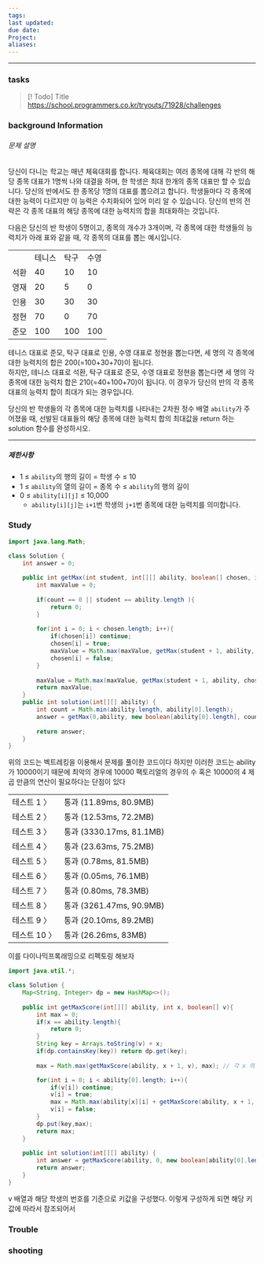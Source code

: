```yaml
---
tags: 
last updated: 
due date: 
Project: 
aliases:
---
```

--- 
### tasks

> [! Todo] Title
> https://school.programmers.co.kr/tryouts/71928/challenges

### background Information
###### 문제 설명

당신이 다니는 학교는 매년 체육대회를 합니다. 체육대회는 여러 종목에 대해 각 반의 해당 종목 대표가 1명씩 나와 대결을 하며, 한 학생은 최대 한개의 종목 대표만 할 수 있습니다. 당신의 반에서도 한 종목당 1명의 대표를 뽑으려고 합니다. 학생들마다 각 종목에 대한 능력이 다르지만 이 능력은 수치화되어 있어 미리 알 수 있습니다. 당신의 반의 전략은 각 종목 대표의 해당 종목에 대한 능력치의 합을 최대화하는 것입니다.

다음은 당신의 반 학생이 5명이고, 종목의 개수가 3개이며, 각 종목에 대한 학생들의 능력치가 아래 표와 같을 때, 각 종목의 대표를 뽑는 예시입니다.

|||||
|---|---|---|---|
||테니스|탁구|수영|
|석환|40|10|10|
|영재|20|5|0|
|인용|30|30|30|
|정현|70|0|70|
|준모|100|100|100|

테니스 대표로 준모, 탁구 대표로 인용, 수영 대표로 정현을 뽑는다면, 세 명의 각 종목에 대한 능력치의 합은 200(=100+30+70)이 됩니다.  
하지만, 테니스 대표로 석환, 탁구 대표로 준모, 수영 대표로 정현을 뽑는다면 세 명의 각 종목에 대한 능력치 합은 210(=40+100+70)이 됩니다. 이 경우가 당신의 반의 각 종목 대표의 능력치 합이 최대가 되는 경우입니다.

당신의 반 학생들의 각 종목에 대한 능력치를 나타내는 2차원 정수 배열 `ability`가 주어졌을 때, 선발된 대표들의 해당 종목에 대한 능력치 합의 최대값을 return 하는 solution 함수를 완성하시오.

---

##### 제한사항

- 1 ≤ `ability`의 행의 길이 = 학생 수 ≤ 10
- 1 ≤ `ability`의 열의 길이 = 종목 수 ≤ `ability`의 행의 길이
- 0 ≤ `ability[i][j]` ≤ 10,000
    - `ability[i][j]`는 `i+1`번 학생의 `j+1`번 종목에 대한 능력치를 의미합니다.


### Study

```java
import java.lang.Math;

class Solution {
    int answer = 0;
    
    public int getMax(int student, int[][] ability, boolean[] chosen, int count){
        int maxValue = 0;
        
        if(count == 0 || student == ability.length ){
            return 0;
        }
        
        for(int i = 0; i < chosen.length; i++){
            if(chosen[i]) continue;
            chosen[i] = true;
            maxValue = Math.max(maxValue, getMax(student + 1, ability, chosen, count - 1) + ability[student][i]);
            chosen[i] = false;
        }
        
        maxValue = Math.max(maxValue, getMax(student + 1, ability, chosen, count));
        return maxValue;
    }
    public int solution(int[][] ability) {
        int count = Math.min(ability.length, ability[0].length);
        answer = getMax(0,ability, new boolean[ability[0].length], count);
        
        return answer;
    }
}
```

위의 코드는 벡트레킹을 이용해서 문제를 풀이한 코드이다 하지만 이러한 코드는 ability 가 10000이기 때문에 최악의 경우에 10000 팩토리얼의 경우의 수 혹은 10000의 4 제곱 만큼의 연산이 필요하다는 단점이 있다 

|   |   |
|---|---|
|테스트 1 〉|통과 (11.89ms, 80.9MB)|
|테스트 2 〉|통과 (12.53ms, 72.2MB)|
|테스트 3 〉|통과 (3330.17ms, 81.1MB)|
|테스트 4 〉|통과 (23.63ms, 75.2MB)|
|테스트 5 〉|통과 (0.78ms, 81.5MB)|
|테스트 6 〉|통과 (0.05ms, 76.1MB)|
|테스트 7 〉|통과 (0.80ms, 78.3MB)|
|테스트 8 〉|통과 (3261.47ms, 90.9MB)|
|테스트 9 〉|통과 (20.10ms, 89.2MB)|
|테스트 10 〉|통과 (26.26ms, 83MB)|

이를 다이나믹프록래밍으로 리펙토링 해보자

```java
import java.util.*;

class Solution {
    Map<String, Integer> dp = new HashMap<>();
    
    public int getMaxScore(int[][] ability, int x, boolean[] v){
        int max = 0;
        if(x == ability.length){
            return 0;
        }
        String key = Arrays.toString(v) + x;
        if(dp.containsKey(key)) return dp.get(key);
        
        max = Math.max(getMaxScore(ability, x + 1, v), max); // 각 x 의 경우에 한번만 수행되면 충분함

        for(int i = 0; i < ability[0].length; i++){
            if(v[i]) continue;
            v[i] = true;
            max = Math.max(ability[x][i] + getMaxScore(ability, x + 1, v), max);
            v[i] = false;
        }
        dp.put(key,max);
        return max;
    }
    
    public int solution(int[][] ability) {
        int answer = getMaxScore(ability, 0, new boolean[ability[0].length]);
        return answer;
    }
}
```

v 배열과 해당 학생의 번호를 기준으로 키값을 구성했다. 이렇게 구성하게 되면 해당 키값에 따라서 참조되어서 


### Trouble





### shooting
